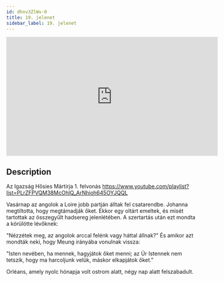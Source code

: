 ```yaml
---
id: dhnv3ZlWv-0
title: 19. jelenet
sidebar_label: 19. jelenet
---
```


<iframe
  width="560"
  height="315"
  src="https://www.youtube.com/embed/dhnv3ZlWv-0"
  title="YouTube video player"
  frameborder="0"
  allow="accelerometer; autoplay; clipboard-write; encrypted-media; gyroscope; picture-in-picture; web-share"
  referrerpolicy="strict-origin-when-cross-origin"
  allowfullscreen
></iframe>

## Description

Az Igazság Hősies Mártírja 1. felvonás
https://www.youtube.com/playlist?list=PLrZFPVQM38McOhlQ_ArNhioh645OYJQQL

Vasárnap az angolok a Loire jobb partján álltak fel csatarendbe. Johanna megtiltotta, hogy megtámadják őket. Ekkor egy oltárt emeltek, és misét tartottak az összegyűlt hadsereg jelenlétében. A szertartás után ezt mondta a körülötte lévőknek:

"Nézzétek meg, az angolok arccal felénk vagy háttal állnak?" És amikor azt mondták neki, hogy Meung irányába vonulnak vissza:

"Isten nevében, ha mennek, hagyjátok őket menni; az Úr Istennek nem tetszik, hogy ma harcoljunk velük, máskor elkapjátok őket."

Orléans, amely nyolc hónapja volt ostrom alatt, négy nap alatt felszabadult.
